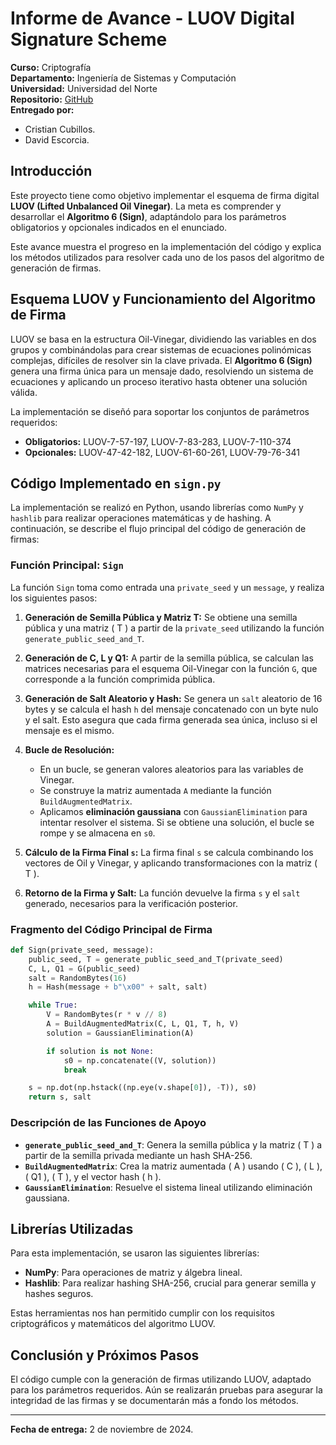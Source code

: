 
# Informe de Avance - LUOV Digital Signature Scheme

**Curso:** Criptografía  
**Departamento:** Ingeniería de Sistemas y Computación  
**Universidad:** Universidad del Norte  
**Repositorio:**  [GitHub](https://github.com/CUBILLOSCRISTIAN/LUOV_Project_1)	
**Entregado por:**	
- Cristian Cubillos.
 - David Escorcia.

## Introducción

Este proyecto tiene como objetivo implementar el esquema de firma digital **LUOV (Lifted Unbalanced Oil Vinegar)**. La meta es comprender y desarrollar el **Algoritmo 6 (Sign)**, adaptándolo para los parámetros obligatorios y opcionales indicados en el enunciado.

Este avance muestra el progreso en la implementación del código y explica los métodos utilizados para resolver cada uno de los pasos del algoritmo de generación de firmas.

## Esquema LUOV y Funcionamiento del Algoritmo de Firma

LUOV se basa en la estructura Oil-Vinegar, dividiendo las variables en dos grupos y combinándolas para crear sistemas de ecuaciones polinómicas complejas, difíciles de resolver sin la clave privada. El **Algoritmo 6 (Sign)** genera una firma única para un mensaje dado, resolviendo un sistema de ecuaciones y aplicando un proceso iterativo hasta obtener una solución válida.

La implementación se diseñó para soportar los conjuntos de parámetros requeridos:

- **Obligatorios:** LUOV-7-57-197, LUOV-7-83-283, LUOV-7-110-374
- **Opcionales:** LUOV-47-42-182, LUOV-61-60-261, LUOV-79-76-341

## Código Implementado en `sign.py`

La implementación se realizó en Python, usando librerías como `NumPy` y `hashlib` para realizar operaciones matemáticas y de hashing. A continuación, se describe el flujo principal del código de generación de firmas:

### Función Principal: `Sign`

La función `Sign` toma como entrada una `private_seed` y un `message`, y realiza los siguientes pasos:

1. **Generación de Semilla Pública y Matriz T:** Se obtiene una semilla pública y una matriz \( T \) a partir de la `private_seed` utilizando la función `generate_public_seed_and_T`.

2. **Generación de C, L y Q1:** A partir de la semilla pública, se calculan las matrices necesarias para el esquema Oil-Vinegar con la función `G`, que corresponde a la función comprimida pública.

3. **Generación de Salt Aleatorio y Hash:** Se genera un `salt` aleatorio de 16 bytes y se calcula el hash `h` del mensaje concatenado con un byte nulo y el salt. Esto asegura que cada firma generada sea única, incluso si el mensaje es el mismo.

4. **Bucle de Resolución:** 
   - En un bucle, se generan valores aleatorios para las variables de Vinegar.
   - Se construye la matriz aumentada `A` mediante la función `BuildAugmentedMatrix`.
   - Aplicamos **eliminación gaussiana** con `GaussianElimination` para intentar resolver el sistema. Si se obtiene una solución, el bucle se rompe y se almacena en `s0`.

5. **Cálculo de la Firma Final `s`:** La firma final `s` se calcula combinando los vectores de Oil y Vinegar, y aplicando transformaciones con la matriz \( T \).

6. **Retorno de la Firma y Salt:** La función devuelve la firma `s` y el `salt` generado, necesarios para la verificación posterior.

### Fragmento del Código Principal de Firma

```python
def Sign(private_seed, message):
    public_seed, T = generate_public_seed_and_T(private_seed)
    C, L, Q1 = G(public_seed)
    salt = RandomBytes(16)
    h = Hash(message + b"\x00" + salt, salt)

    while True:
        V = RandomBytes(r * v // 8)
        A = BuildAugmentedMatrix(C, L, Q1, T, h, V)
        solution = GaussianElimination(A)

        if solution is not None:
            s0 = np.concatenate((V, solution))
            break

    s = np.dot(np.hstack((np.eye(v.shape[0]), -T)), s0)
    return s, salt
```

### Descripción de las Funciones de Apoyo

- **`generate_public_seed_and_T`**: Genera la semilla pública y la matriz \( T \) a partir de la semilla privada mediante un hash SHA-256.
- **`BuildAugmentedMatrix`**: Crea la matriz aumentada \( A \) usando \( C \), \( L \), \( Q1 \), \( T \), y el vector hash \( h \).
- **`GaussianElimination`**: Resuelve el sistema lineal utilizando eliminación gaussiana.

## Librerías Utilizadas

Para esta implementación, se usaron las siguientes librerías:

- **NumPy**: Para operaciones de matriz y álgebra lineal.
- **Hashlib**: Para realizar hashing SHA-256, crucial para generar semilla y hashes seguros.
  
Estas herramientas nos han permitido cumplir con los requisitos criptográficos y matemáticos del algoritmo LUOV.

## Conclusión y Próximos Pasos

El código cumple con la generación de firmas utilizando LUOV, adaptado para los parámetros requeridos. Aún se realizarán pruebas para asegurar la integridad de las firmas y se documentarán más a fondo los métodos.

---

**Fecha de entrega:** 2 de noviembre de 2024.


 

